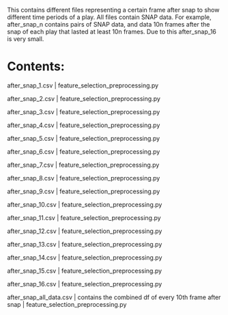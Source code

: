 This contains different files representing a certain frame after snap to show different time periods of a play. All files contain SNAP data.
For example, after_snap_n contains pairs of SNAP data, and data 10n frames after the snap of each play that lasted at least 10n frames. Due to this after_snap_16 is very small.

# Contents:

after_snap_1.csv | feature_selection_preprocessing.py

after_snap_2.csv | feature_selection_preprocessing.py

after_snap_3.csv | feature_selection_preprocessing.py

after_snap_4.csv | feature_selection_preprocessing.py

after_snap_5.csv | feature_selection_preprocessing.py

after_snap_6.csv | feature_selection_preprocessing.py

after_snap_7.csv | feature_selection_preprocessing.py

after_snap_8.csv | feature_selection_preprocessing.py

after_snap_9.csv | feature_selection_preprocessing.py

after_snap_10.csv | feature_selection_preprocessing.py

after_snap_11.csv | feature_selection_preprocessing.py

after_snap_12.csv | feature_selection_preprocessing.py

after_snap_13.csv | feature_selection_preprocessing.py

after_snap_14.csv | feature_selection_preprocessing.py

after_snap_15.csv | feature_selection_preprocessing.py

after_snap_16.csv | feature_selection_preprocessing.py

after_snap_all_data.csv | contains the combined df of every 10th frame after snap | feature_selection_preprocessing.py